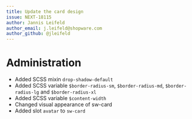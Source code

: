 ```yaml
---
title: Update the card design
issue: NEXT-18115
author: Jannis Leifeld
author_email: j.leifeld@shopware.com
author_github: @jleifeld
---
```

# Administration
* Added SCSS mixin `drop-shadow-default`
* Added SCSS variable `$border-radius-sm`, `$border-radius-md`, `$border-radius-lg` and `$border-radius-xl`
* Added SCSS variable `$content-width`
* Changed visual appearance of sw-card
* Added slot `avatar` to `sw-card`
